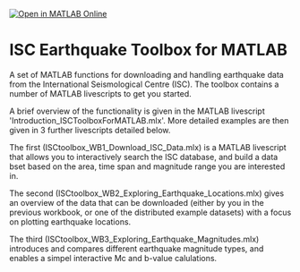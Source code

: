[![Open in MATLAB Online](https://www.mathworks.com/images/responsive/global/open-in-matlab-online.svg)](https://matlab.mathworks.com/open/github/v1?repo=tomgarth/ISC_Earthquake_Toolbox&project=Introduction_ISCToolboxForMATLAB.mlx)

# ISC Earthquake Toolbox for MATLAB
A set of MATLAB functions for downloading and handling earthquake data from the International Seismological Centre (ISC).
The toolbox contains a number of MATLAB livescripts to get you started. 

A brief overview of the functionality is given in the MATLAB livescript 'Introduction_ISCToolboxForMATLAB.mlx'. More detailed examples are then given in 3 further livescripts detailed below.

The first (ISCtoolbox_WB1_Download_ISC_Data.mlx) is a MATLAB livescript that allows you to interactively search the ISC 
database, and build a data bset based on the area, time span and magnitude range you are interested in.

The second (ISCtoolbox_WB2_Exploring_Earthquake_Locations.mlx) gives an overview of the data that can be downloaded (either 
by you in the previous workbook, or one of the distributed example datasets) with a focus on plotting earthquake locations.

The third (ISCtoolbox_WB3_Exploring_Earthquake_Magnitudes.mlx) introduces and compares different earthquake magnitude types, 
and enables a simpel interactive Mc and b-value calulations.
